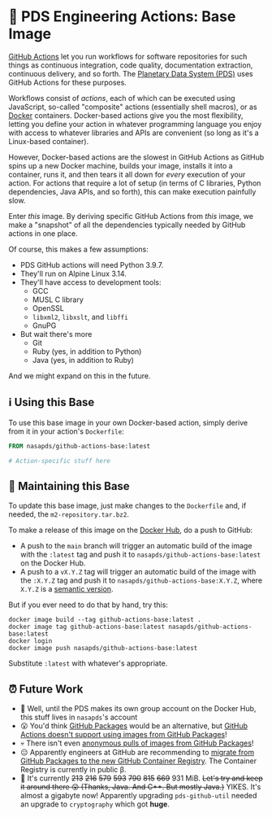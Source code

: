 # 🌄 PDS Engineering Actions: Base Image


[GitHub Actions](https://github.com/features/actions) let you run workflows for software repositories for such things as continuous integration, code quality, documentation extraction, continuous delivery, and so forth. The [Planetary Data System (PDS)](https://pds.nasa.gov/) uses GitHub Actions for these purposes.

Workflows consist of _actions_, each of which can be executed using JavaScript, so-called "composite" actions (essentially shell macros), or as [Docker](https://www.docker.com/) containers. Docker-based actions give you the most flexibility, letting you define your action in whatever programming language you enjoy with access to whatever libraries and APIs are convenient (so long as it's a Linux-based container).

However, Docker-based actions are the slowest in GitHub Actions as GitHub spins up a new Docker machine, builds your image, installs it into a container, runs it, and then tears it all down for _every_ execution of your action. For actions that require a lot of setup (in terms of C libraries, Python dependencies, Java APIs, and so forth), this can make execution painfully slow.

Enter _this_ image. By deriving specific GitHub Actions from _this_ image, we make a "snapshot" of all the dependencies typically needed by GitHub actions in one place.

Of course, this makes a few assumptions:

- PDS GitHub actions will need Python 3.9.7.
- They'll run on Alpine Linux 3.14.
- They'll have access to development tools:
  - GCC
  - MUSL C library
  - OpenSSL
  - `libxml2`, `libxslt`, and `libffi`
  - GnuPG
- But wait there's more
  - Git
  - Ruby (yes, in addition to Python)
  - Java (yes, in addition to Ruby)

And we might expand on this in the future.


## ℹ️ Using this Base

To use this base image in your own Docker-based action, simply derive from it in your action's `Dockerfile`:

```Dockerfile
FROM nasapds/github-actions-base:latest

# Action-specific stuff here
```


## 🔧 Maintaining this Base

To update this base image, just make changes to the `Dockerfile` and, if needed, the `m2-repository.tar.bz2`.

To make a release of this image on the [Docker Hub](https://hub.docker.com/), do a push to GitHub:

- A push to the `main` branch will trigger an automatic build of the image with the `:latest` tag and push it to `nasapds/github-actions-base:latest` on the Docker Hub.
- A push to a `vX.Y.Z` tag will trigger an automatic build of the image with the `:X.Y.Z` tag and push it to `nasapds/github-actions-base:X.Y.Z`, where `X.Y.Z` is a [semantic version](https://www.semver.org/).

But if you ever need to do that by hand, try this:

```console
docker image build --tag github-actions-base:latest .
docker image tag github-actions-base:latest nasapds/github-actions-base:latest
docker login
docker image push nasapds/github-actions-base:latest
```

Substitute `:latest` with whatever's appropriate.


## ⏰ Future Work

- 🤡 Well, until the PDS makes its own group account on the Docker Hub, this stuff lives in `nasapds`'s account
- 😮 You'd think [GitHub Packages](https://github.com/features/packages) would be an alternative, but [GitHub Actions doesn't support using images from GitHub Packages](https://github.community/t/use-docker-image-from-github-packages-as-container/118709)!
- 💀 There isn't even [anonymous pulls of images from GitHub Packages](https://github.community/t/make-it-possible-to-pull-docker-images-anonymously-from-github-package-registry/16677)!
- 😑 Apparently engineers at GitHub are recommending to [migrate from GitHub Packages to the new GitHub Container Registry](https://docs.github.com/en/packages/getting-started-with-github-container-registry/migrating-to-github-container-registry-for-docker-images). The Container Registry is currently in public β.
- 💽 It's currently ~~213~~ ~~216~~ ~~579~~ ~~593~~ ~~790~~ ~~815~~ ~~669~~ 931
 MiB. ~~Let's try and keep it around there 😲 (Thanks, Java. And C++. But mostly Java.)~~ YIKES. It's almost a gigabyte now! Apparently upgrading `pds-github-util` needed an upgrade to `cryptography` which got **huge**.
